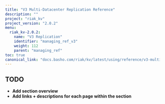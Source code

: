 ```yaml
---
title: "V3 Multi-Datacenter Replication Reference"
description: ""
project: "riak_kv"
project_version: "2.0.2"
menu:
  riak_kv-2.0.2:
    name: "V3 Replication"
    identifier: "managing_ref_v3"
    weight: 112
    parent: "managing_ref"
toc: true
canonical_link: "docs.basho.com/riak/kv/latest/using/reference/v3-multi-datacenter"
---
```


## TODO

- **Add section overview**
- **Add links + descriptions for each page within the section**
